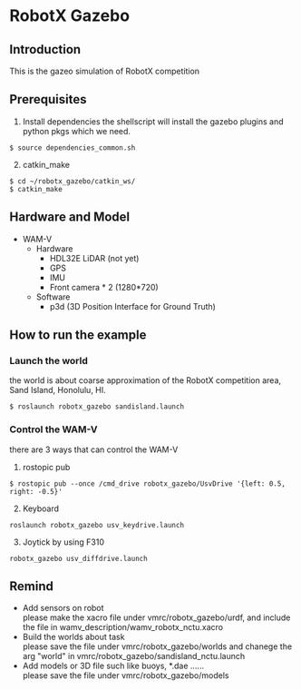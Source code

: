 # RobotX Gazebo
## Introduction
This is the gazeo simulation of RobotX competition

## Prerequisites
1. Install dependencies 
the shellscript will install the gazebo plugins and python pkgs which we need.
```
$ source dependencies_common.sh
```
2. catkin_make
```
$ cd ~/robotx_gazebo/catkin_ws/
$ catkin_make
```
## Hardware and Model
- WAM-V </br>
  - Hardware
    - HDL32E LiDAR (not yet)
    - GPS
    - IMU
    - Front camera * 2 (1280*720) 
  - Software
    - p3d (3D Position Interface for Ground Truth)

## How to run the example
### Launch the world 
the world is about coarse approximation of the RobotX competition area, Sand Island, Honolulu, HI.
```
$ roslaunch robotx_gazebo sandisland.launch 
```
### Control the WAM-V 
there are 3 ways that can control the WAM-V
1. rostopic pub
```
$ rostopic pub --once /cmd_drive robotx_gazebo/UsvDrive '{left: 0.5, right: -0.5}'
```
2. Keyboard
```
roslaunch robotx_gazebo usv_keydrive.launch
```
3. Joytick by using F310
``` 
robotx_gazebo usv_diffdrive.launch
```

## Remind
* Add sensors on robot </br>
please make the xacro file under vmrc/robotx_gazebo/urdf, and include the file in wamv_description/wamv_robotx_nctu.xacro </br>
* Build the worlds about task </br>
please save the file under vmrc/robotx_gazebo/worlds and chanege the arg "world" in vmrc/robotx_gazebo/sandisland_nctu.launch </br>
* Add models or 3D file such like buoys, *.dae ...... </br>
 please save the file under vmrc/robotx_gazebo/models
